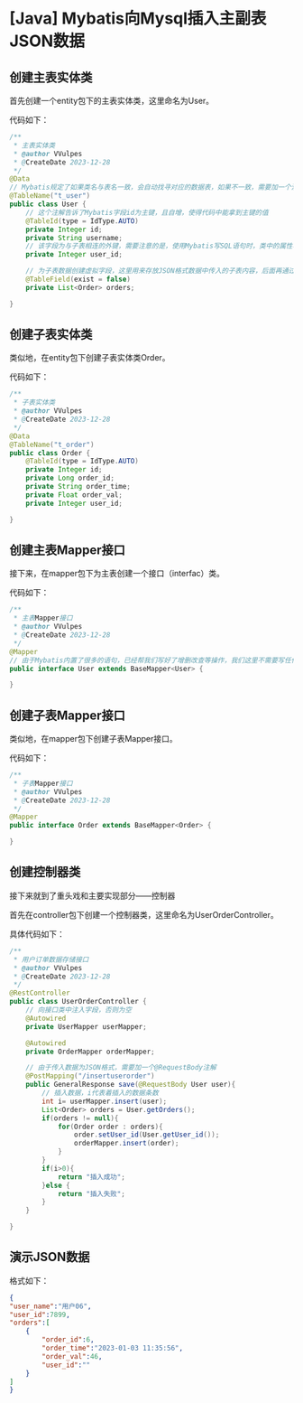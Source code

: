 # [Java] Mybatis向Mysql插入主副表JSON数据


## 创建主表实体类

首先创建一个entity包下的主表实体类，这里命名为User。

代码如下：

<!--more-->

```java
/**
 * 主表实体类
 * @author VVulpes
 * @CreateDate 2023-12-28
 */
@Data
// Mybatis规定了如果类名与表名一致，会自动找寻对应的数据表，如果不一致，需要加一个注解告诉它对应的表格名称
@TableName("t_user")
public class User {
    // 这个注解告诉了Mybatis字段id为主键，且自增，使得代码中能拿到主键的值
    @TableId(type = IdType.AUTO)
    private Integer id;
    private String username;
    // 该字段为与子表相连的外键，需要注意的是，使用Mybatis写SQL语句时，类中的属性名一定要和表中的字段名相同，如果不同，可以使用@TableField("字段名")进行注解
    private Integer user_id;

    // 为子表数据创建虚拟字段，这里用来存放JSON格式数据中传入的子表内容，后面再通过控制器一一插入子表字段
    @TableField(exist = false)
    private List<Order> orders;

}
```

## 创建子表实体类

类似地，在entity包下创建子表实体类Order。

代码如下：

```java
/**
 * 子表实体类
 * @author VVulpes
 * @CreateDate 2023-12-28
 */
@Data
@TableName("t_order")
public class Order {
    @TableId(type = IdType.AUTO)
    private Integer id;
    private Long order_id;
    private String order_time;
    private Float order_val;
    private Integer user_id;

}
```

## 创建主表Mapper接口

接下来，在mapper包下为主表创建一个接口（interfac）类。

代码如下：

```java
/**
 * 主表Mapper接口
 * @author VVulpes
 * @CreateDate 2023-12-28
 */
@Mapper
// 由于Mybatis内置了很多的语句，已经帮我们写好了增删改查等操作，我们这里不需要写任何方法，只需要继承Mybatis的BaseMapper，接着在控制器中调用方法即可
public interface User extends BaseMapper<User> {

}
```

## 创建子表Mapper接口

类似地，在mapper包下创建子表Mapper接口。

代码如下：

```java
/**
 * 子表Mapper接口
 * @author VVulpes
 * @CreateDate 2023-12-28
 */
@Mapper
public interface Order extends BaseMapper<Order> {

}
```

## 创建控制器类

接下来就到了重头戏和主要实现部分——控制器

首先在controller包下创建一个控制器类，这里命名为UserOrderController。

具体代码如下：

```java
/**
 * 用户订单数据存储接口
 * @author VVulpes
 * @CreateDate 2023-12-28
 */
@RestController
public class UserOrderController {
    // 向接口类中注入字段，否则为空
    @Autowired
    private UserMapper userMapper;

    @Autowired
    private OrderMapper orderMapper;

    // 由于传入数据为JSON格式，需要加一个@RequestBody注解
    @PostMapping("/insertuserorder")
    public GeneralResponse save(@RequestBody User user){
        // 插入数据，i代表着插入的数据条数
        int i= userMapper.insert(user);
        List<Order> orders = User.getOrders();
        if(orders != null){
            for(Order order : orders){
                order.setUser_id(User.getUser_id());
                orderMapper.insert(order);
            }
        }
        if(i>0){
            return "插入成功";
        }else {
            return "插入失败";
        }
    }

}
```

## 演示JSON数据

格式如下：

```json
{
"user_name":"用户06",
"user_id":7899,
"orders":[
    {
        "order_id":6,
        "order_time":"2023-01-03 11:35:56",
        "order_val":46,
        "user_id":""
    }
]
}
```


